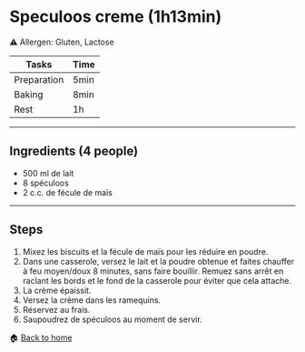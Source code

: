 # Speculoos creme (1h13min)

:warning: Allergen: Gluten, Lactose

Tasks | Time
------------ | ------------- 
Preparation  | 5min
Baking | 8min
Rest | 1h

---

## Ingredients (4 people)

- 500 ml de lait
- 8 spéculoos
- 2 c.c. de fécule de maïs

---

## Steps

1. Mixez les biscuits et la fécule de maïs pour les réduire en poudre.
2. Dans une casserole, versez le lait et la poudre obtenue et faites chauffer à feu moyen/doux 8 minutes, sans faire bouillir. Remuez sans arrêt en raclant les bords et le fond de la casserole pour éviter que cela attache.
3. La crème épaissit.
4. Versez la crème dans les ramequins.
5. Réservez au frais.
6. Saupoudrez de spéculoos au moment de servir.

:house: [Back to home](README.md)
